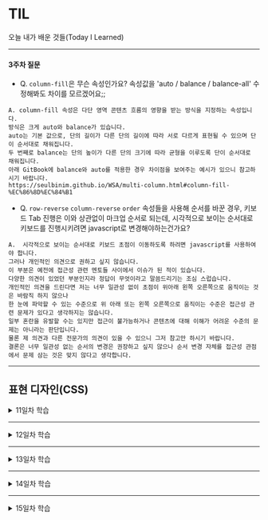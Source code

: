 # TIL
오늘 내가 배운 것들(Today I Learned)   

---------------------------------------

#### 3주차 질문
- Q. `column-fill`은 무슨 속성인가요? 속성값을 'auto / balance / balance-all' 수정해봐도 차이를 모르겠어요;;
```
A. column-fill 속성은 다단 영역 콘텐츠 흐름의 영향을 받는 방식을 지정하는 속성입니다.
방식은 크게 auto와 balance가 있습니다.
auto는 기본 값으로, 단의 길이가 다른 단의 길이에 따라 서로 다르게 표현될 수 있으며 단이 순서대로 채워집니다.
두 번째로 balance는 단의 높이가 다른 단의 크기에 따라 균형을 이루도록 단이 순서대로 채워집니다.
아래 GitBook에 balance와 auto를 적용한 경우 차이점을 보여주는 예시가 있으니 참고하시기 바랍니다.
https://seulbinim.github.io/WSA/multi-column.html#column-fill-%EC%86%8D%EC%84%B1
```

- Q. `row-reverse` `column-reverse` `order` 속성들을 사용해 순서를 바꾼 경우, 키보드 Tab 진행은 이와 상관없이 마크업 순서로 되는데,
시각적으로 보이는 순서대로 키보드를 진행시키려면 javascript로 변경해야하는건가요?
```
A.  시각적으로 보이는 순서대로 키보드 초점이 이동하도록 하려면 javascript를 사용하여야 합니다.
그러나 개인적인 의견으로 권하고 싶지 않습니다.
이 부분은 예전에 접근성 관련 멘토들 사이에서 이슈가 된 적이 있습니다.
다양한 의견이 있었던 부분인지라 정답이 무엇이라고 말씀드리기는 조심 스럽습니다.
개인적인 의견을 드린다면 저는 너무 일관성 없이 초점이 위아래 왼쪽 오른쪽으로 움직이는 것은 바람직 하지 않으나
한 눈에 파악할 수 있는 수준으로 위 아래 또는 왼쪽 오른쪽으로 움직이는 수준은 접근성 관련 문제가 있다고 생각하지는 않습니다.
일부 혼란을 유발할 수는 있지만 접근이 불가능하거나 콘텐츠에 대해 이해가 어려운 수준의 문제는 아니라는 판단입니다.
물론 제 의견과 다른 전문가의 의견이 있을 수 있으니 그저 참고만 하시기 바랍니다.
결론은 너무 일관성 없는 순서의 변경은 권장하고 싶지 않으나 순서 변경 자체를 접근성 관점에서 문제 삼는 것은 맞지 않다고 생각합니다.
```

---------------------------------------

## 표현 디자인(CSS)
<details>
<summary>11일차 학습</summary>
<div markdown="11">

#### [2D 트랜스폼]
- IE9+ 이상에서 사용가능.
- 회전 - `rotateX(angle)` / `rotateY(angle)` / `rotate(angle)`   
  - degree(각도), turn(턴), radian(라디안)   

  ```css
    .class{transform : rotateX(50deg) rotateY(1.5turn) rotate(1rad);}
  ```   

- 크기 - `scaleX()` / `scaleY()` / `scale(x, y)`   

- 이동 - `translateX()` / `translateY()` / `translate(x, y)`   

- 비틈 - `skewX()` / `skewY()` / `skew(x, y)`   

- 중심축 설정 - `transform-origin:50% 50%;` - 기본값

#### [트랜지션]
- IE10+ 이상에서 사용가능.
- `transition-property` 속성
- `transition-duration` 시간
- `transition-timing-function` 타이밍 함수
  - 기본값 : linear / ease / ease-in / ease-out / ease-in-out
  - cubic-bezier 참고 -  [Ceaser] https://matthewlein.com/tools/ceaser
- `transition-delay` 지연시간
- `transition` 속기형
```css
  .sonic{
    transition-property : top, transform;
    transition-duration : 0.45s, 0.8s;
    transition-timing-function : ease-in-out, ease;
    transition-deay : 0.4s, 0.4s;
    /*transition : top 0.45s ease-in-out 0.4s, transform 0.8s ease 0.4s;*/
  }
```

#### [애니메이션]
- IE10+ 이상에서 사용가능.
- `animation-name` 이름
- `animation-duration` 시간
- `animation-timing-function` 타이밍 함수
- `animation-delay` 지연시간
- `animation-direction` 종료 후, 진행 (순/역)방향
  - reverse / alternate / alternate-reverse
  - alternate가 적용될려면 animation-iteration-count 값이 짝수
- `animation-iteration-count` 반복 횟수 (infinite: 무한반복)
- `animation-play-state` 재생/일시정지 설정
  - running:기본값 / paused
- `animation-fill-mode` 시작 전/종료 후 키프레임 설정 (forwards: 유지)
  - none:기본값 / backwards / forwards / both
- `animation` 속기형   

  ```css
  .sonic {
  /*
    animation-name:sonic-running;
    animation-duration:1s;
    animation-timing-function:ease;
    animation-iteration-count : infinite;
    animation-direction:alternate;
    animation-fill-mode:forwards;
    animation-delay:400ms;
  */
    animation:sonic-running 1s ease infinite alternate forwards 0.4s paused;
  }
  .sonic-adventure:active .sonic{
    animation-play-state:running;
  }

  @keyframes sonic-running{
    from{}
    to{
      transform:translateX(740px);
    }
  }
  ```
#### [3D 트랜스폼]
- IE10+ 이상에서 사용가능.
##### 트랜스폼을 적용할 요소에 적용 하는 속성
  * `transform-origin`
  * `backface-visibility`
  * `rotateX()` / `rotateY()` / `rotateZ()` / `rotate3d(x, y, z)`
  * `translateX()` / `translateY()` / `translateZ()` / `translate3d(x, y, z)`
  * `scaleX()` / `scaleY()` / `scaleZ()` / `scale3d(x, y, z)`
  * `skewX()` / `skewY()` / `skew()`

##### 자식 요소를 3D 처리할 부모 요소에 설정
  * `perspective`
  * `perspective-origin`
  * `transform-style: preserve-3d` (요소의 자식이 3D 공간에 배치)   

    ```css
    .album-card {
      position:relative;  cursor: pointer;  float: left;
      width: 340px;  height: 340px;  margin: 30px;
      transition: box-shadow 0.3s ease-in-out;
      transform-style:preserve-3d; /*중요*/
      transform:perspective(1000px);
    }

    .album-card * {
      position:absolute;  top:0;  left:0;
      width: inherit;  height: inherit;
      transition: all 0.8s cubic-bezier(0.230, 1.000, 0.320, 1.000) 0.5s;
    }

    .album-card:hover .album-cover {
      transform: rotateY(180deg) scale(0.85);
    }
    .album-card:hover .album-player {
      transform: rotateY(360deg) scale(0.85);
    }
    .album-cover {}
    .album-player {
      border: none;
      transform: rotateY(180deg);
      backface-visibility:hidden;
    }
    ```
- [실습참고] https://codepen.io/dreamfulbud/pen/PoPqyQq?editors=1100
</div>
</details>

---------------------------------------

<details>
<summary>12일차 학습</summary>
<div markdown="12">

#### [그레디언트]
- IE10+ 이상에서 사용가능.

- 선형 그레디언트 `linear-gradient(angle, start, end)`
  ```css
  body{
    background:linear-gradient(180deg, #f7e763, #fe8201);
    background:linear-gradient(45deg, #f7e763 20%, #45d5bf 60%, #fe8201);

    /*끊어진 형태*/
    background:linear-gradient(
      45deg,
      #f7e763 40%,
      #45d5bf 40%,
      #45d5bf 60%,
      #fe8201 60%,
      #fe8201);
  }
  ```

- 원형 그레디언트 `radial-gradient(shape, start, end)`
  - ellipse(기본값) / circle: 정원
  - `at % %` : 중심 지정
  - farthest-corner(기본값) / closest-side : 가장 먼/가까운 부분까지 그레디언트 효과 적용
  ```css
  body {
    background:radial-gradient(#f7e763, #45d5bf);
      background:radial-gradient(circle at 50% 0, #f7e763 50%, #45d5bf 50%, #fe8201);
    background:radial-gradient(circle closest-side, #f7e763 50%, #45d5bf 50%, #fe8201);
  }
  ```

- 배경 패턴
  ```css
  body {
    background : url('//goo.gl/B6SfbX');
    background-size : 90px;
  }
  ```

- 오버레이 그레디언트
  ```css
  body {
    background:
    linear-gradient(45deg, hsla(12, 100%, 50%, 0.4), hsla(54, 90%, 68%, 0.5)),
    url('//goo.gl/B6SfbX');
    background-size : contain, 90px;
  }
  ```

- 멀티 배경 테크닉 활용
  - 멀티 그레디언트
    ```css
    body {
      background:
      linear-gradient(217deg, rgba(255,0,0,0.45), rgba(255,0,0,0) 65.70%),
      linear-gradient(127deg, rgba(0,255,0,0.45), rgba(0,255,0,0) 65.70%),
      linear-gradient(336deg, rgba(0,0,255,0.45), rgba(0,0,255,0) 65.70%),
      url('//goo.gl/B6SfbX');
      background-size : 100%,100%, 100%,140px;
    }
    ```
    ```css
    body {
      background:
      radial-gradient(circle at 50% 0, rgba(255,0,0,0.45), rgba(255,0,0,0) 65.70%),
      radial-gradient(circle at 6.7% 75%, rgba(0,255,0,0.45), rgba(0,255,0,0) 65.70%),
      radial-gradient(circle at 93.3% 75%, rgba(0,0,255,0.45), rgba(0,0,255,0) 65.70%),
      url('//goo.gl/B6SfbX');
      background-size : 100%,100%, 100%,140px;
    }
    ```

  - 반복 그레디언트 (패턴배경 응용)
    ```css
    body {
      background:repeating-linear-gradient(
        -45deg, red, red 10px, yellow 10px, yellow 20px
      );
    }
    ```
    ```css
    body {
      background:repeating-radial-gradient(
        circle at 50% 15%, red, red 10px, yellow 10px, yellow 20px
      );
    }
    ```

#### [보더 이미지]
-  IE 11+ 이상에서 사용가능
- border-image : source [slice / width / outset] repeat];
  - `border-image-source: url();` 필수요소
  - `border-image-slice`
    - 이미지의 top/right/bottom/left 가장자리 오프셋을 설정(최대 4개) - padding,margin과 같은 방식
    - 보더 이미지를 9개 영역으로 나눌 수 있음(px단위 사용X, %사용)   

  - `border-image-width`
    - 요소의 top/right/bottom/left 테두리 이미지 너비를 설정(최대 4개)
    - 실제 테두리의 너비는 영향을 받지 않고 이미지는 맨 위에 배치.
    - border-image 너비가 border-width 보다 클 경우 채우기 영역 또는 내용 영역을 포함.
    - **단위 없는 값은 요소의 테두리 너비의 배수로 해석**
    - 테두리 이미지 너비 = 테두리 너비 (기본)   

  - `border-image-outset`
    - 테두리 이미지를 주어진 값만큼 패딩(안쪽) 영역을 설정(최대 4개)
    - 단위 없는 값을 사용할 경우, 요소의 테두리 너비에 곱하여 오프셋 처리

  - `border-image-repeat` : stretch(기본값) / repeat / round / space

  ```CSS
  .class{
    /*슬라이스 10px 설정, 가장자리 섹션 stretch 사용*/
    border-image:url('imageUrl') 10;

    /*각 테두리 방향에서 5% 조각 이미지 사용, 가장자리 반복 설정*/
    border-image:url('imageUrl') 5% round;

    /*슬라이스 오프셋 - 순서 : top right bottom left*/
    border-image:url('imageUrl') 10 20 30 40;

    /*테두리를 2배 큰 border-width 값으로 크기 조정*/
    border-image:url('imageUrl') 10/2 repeat;

    /*테두리를 2배 큰 border-width 값으로 크기 조정
    + 여백 테두리는 1배 border-width 값으로 설정*/
    border-image:url('imageUrl') 5 / 2 / 1;

    /*4개의 가장자리마다 각기 다른 설정*/
    border-image:url('imageUrl') 5 8 6 10 / 1 2 1 3 / 0 1 .5 .5;
  }
  ```

- [참고] https://codepen.io/dreamfulbud/pen/VwvvrRj


#### [멀티 컬럼 레이아웃]
-  IE 10+ 이상에서 사용가능
- **유의** 이미지 잘림 현상 발생.
- 컬럼 개수 또는 폭 설정
  - `column-count`, `column-width`, `columns` (속기형 작성법)   

    ```
    [예시]
    columns: 12em;       // column-width: 12em; column-count: auto
    columns: auto 12em;  // column-width: 12em; column-count: auto
    columns: 2;          // column-width: auto; column-count: 2
    columns: 2 auto;     // column-width: auto; column-count: 2
    columns: auto;       // column-width: auto; column-count: auto
    columns: auto auto;  // column-width: auto; column-count: auto
    columns: 12 320px;   // column-width: 320px; column-count: 12
    ```
- 컬럼 간격 또는 구분 선 설정
  - `column-gap`
  - `column-rule`
    - `column-rule-color`, `column-rule-style`, `column-rule-width`   


  ```CSS
    .magazine-section {
     margin : 6rem 0;
     /*column-count: 3;
     column-width:320px;*/
     columns: 12 20em;
     column-gap : 2em;
     column-rule: 1px dotted #ccc;
    }
  ```

- 컬럼 병합
  - `column-span`
  ```CSS
    .magazine-headline {column-span:all; }
  ```

- 컬럼 채우기
  - `column-fill` : auto / balance(기본값) / balance-all



</div>
</details>

---------------------------------------

<details>
<summary>13일차 학습</summary>
<div markdown="13">

#### [플렉시블 레이아웃]
- IE 10+ 이상에서 사용가능
- Flexbox는 페이지의 한 방향(x, y축)으로 요소를 효율적으로 배치 할 수 있도록 설계

##### flex-container 속성
- `display:flex`
  - flex container / flex items로 구성
  - 직계 **자식** 요소만 flex-item이 됨.
  - flow axis - 주축(main axis), 교차축(cross axis) - start / center / end   

- `flex-direction`
  - row(기본값) / column / row-reverse / column-reverse
  - direction 설정에 따라 주축 방향 변경됨.   

- `justify-content` 주축에 대한 정렬.
  - flex-start / center / flex-end
  - space-between : 시작과 끝을 제외하고 여백 균등 배분
  - space-around : item 요소 좌우 동일한 여백
  - space-evenly : 시작~끝 간격 모두 동일하게   

- `flex-wrap`
  - nowrap(기본값) / wrap / wrap-reverse
  - flex-item 요소는 flex-shrink값이 1로 기본 설정되어있기 때문에 너비값이 있다고 해도 부모요소인 flex-container에 맞춰 자동으로 설정됨.

- `align-items` - 요소 정렬
  - flex-start / flex-end / center / baseline / stretch

- `align-content` - 덩어리 정렬.
  - flex-start / flex-end / center / space-between / space-around / space-evenly / stretch

- `flex-flow` 속기형
    ```CSS
    .item { flex-flow: direction wrap; }
    .container { flex-flow:row nowrap; }
    ```   


##### flex-item 속성
- `flex-basis` : flex-item은 width 사용 X   

  ```css
    .item{flex-basis: 100px;}
  ```

- `align-self` - 다른 아이템과 상관없이 독자적으로 정렬.
  - auto / flex-start / flex-end / center / baseline / stretch   

- `flex-grow` - 요소 키움
  - 기본값 0
  - 1 : 자동으로 늘어나 flex-container에 맞춤   

- `flex-shrink` - 요소 축소
  - 기본값 1 : 자동으로 축소되어 flex-container에 맞춤   
  - 0 : width값 줄어들지 않음.

- `flex` 속기형
  ```CSS
    .item { flex: flex-grow [flex-shrink] [flex-basis]; }
    .item { flex: 0 0 20%}
  ```

- `order`
  - 기본값 0
  - 숫자가 작을수록 우선 배치
  - 동일한 값을 가지고 있다면 마크업된 순서로 우선권을 가짐.

- **가운데 정렬** (텍스트 세로-중앙 정렬 가능!!!!)
  ```CSS
    .item {display:flex; justify-content:center; align-items:center;}
  ```


- [참고 예제]
  - https://codepen.io/dreamfulbud/pen/WNQrvqG?editors=1100
  - https://codepen.io/dreamfulbud/pen/VwvevXY

</div>
</details>

---------------------------------------

<details>
<summary>14일차 학습</summary>
<div markdown="14">

#### [그리드 레이아웃]
- IE 10+ 이상에서 사용가능   

##### 01-1. CSS 레이아웃의 역사
1. 레이아웃 도구가 없던 시절
  - 레이아웃을 위한 디자인 방법 없이 타이포 그래피와 정렬만 가능.

2. 테이블 기반 레이아웃
  - 본 목적과는 다르게 테이블로 레이아웃을 만들던 시대.
  - 여백을 투명한 gif 이미지로 만듦.
  - 의미 상실, 접근성 부재

3. 프레임 기반 레이아웃
  - 여러 장의 HTML 페이지를 'frame'을 사용하여 한 페이지에 결합하여 레이아웃을 만듦.

4. 플로트, 포지션 기반 레이아웃
  - float, clear, position, Box Model 등을 사용하여 레이아웃을 만듦.
  - 브라우저 특성(버그)에 기반엔 비논리적 기법이 난무.

5. 플렉스 박스 레이아웃
  - 플렉시블 박스 모델을 사용하면 컨텐츠를 균등하게 분배하고 사용가능한 공간을 활용할 수 있음.(1차원)
  - **X 또는 Y축. 한쪽 방향으로만 설정 가능** 한 자유도가 낮은 레이아웃 기법.

6. **CSS 그리드 레이아웃**
  - HTML 마크업 순서와 무관하게 내부에 포함된 자식 아이템을 그리드 내부 어디든 위치 시킬 수 있음(2차원)
  - **X 그리고 Y축. 양쪽방향 모두 설정 가능** 한 자유도가 높은 레이아웃 기법.   

##### 01-2. W3C 표준 기술 결정 절차
1. WD(Working Draft)
2. **CR(Candidate Recommendation)** : 워킹그룹 결정, 책임자 승인
3. PR(Proposed Recommendation)
4. REC(W3C Recommendation)
- 현재 CSS Grid는 CR 상태

##### 01-3. Autoprefixer 도구
- [Autoprefixer CSS online] https://autoprefixer.github.io

---

##### 02. CSS Grid 용어(Terminology)
- Grid
  - HTML 요소에 display 속성값으로 grid를 설정하면 grid-container가 되며, row, column을 가진다.
  - 포함된 자식 요소는 그리드 grid-item이 된다.
- Grid 라인 (lines) : Grid를 행(rows)/열(columns)로 나누는 수평, 수직 선.
- Grid 셀 (cell) : Grid를 구성하는 단일 유닛(single unit).
- Grid 영역 (area) : Grid 라인이 감싸는 사각형 영역. Grid 영역은 여러 개의 Grid 셀을 포함할 수 있음.
- Grid 트랙 (track) : 2개의 그리드 라인 사이 공간. 이 공간은 수평/수직 방향 모두.
- Grid 행 (로우, row) : 1개의 Grid 수평 트랙.
- Grid 열 (컬럼,column) : 1개의 Grid 수직 트랙.
- 거터 (Gutter) : Grid 행과 열 사이 공간.
  - `grid-gap` 속성으로 제어

- [참고] https://codepen.io/dreamfulbud/pen/GRpooGx

---
##### 03. grid, row/column 템플릿 설정
- `grid`
  - `block-grid` / `inline-grid` / `subgrid`(CSS Lv2에서 지원예정)   

    ```css
    .block-grid { display: grid; }
    .inline-grid { display: inline-grid; }
    ```
  - overflow 속성은 그리드 컨테이너 적용 가능.
  - float, clear, column, vertical-align 속성은 그리드 컨테이너 요소에 적용되지 않음.
  - grid 공부 시 firefox 브라우저 사용. grid의 정보를 시각적으로 확인할 수 있음.

- `row/column`
  - 공백으로 구분된 값 리스트를 해석하여 그리드 행(row), 열(Column)을 설정. 각 값은 트랙 크기를 말함.
  - `<track-size>` : 그리드에서 사용 가능한 공간의 길이(px, rem, em, %, `fr` 등)
  - `<line-name>` : 사용자가 설정한 임의의 선 이름.   

    ```CSS
    .grid{
      display: grid;
      /* 2행 */
      grid-template-rows:10rem 10rem;
      /* 3열 */
      grid-template-columns: 10rem auto 10rem;
    }
    ```

---

##### 04. gutters, fr 단위, repeat() 함수사용법
- gutters
  - grid-row-gap /  grid-column-gap / grid-gap(속기형)
  ```CSS
  .grid{
      display: grid;
      /*
      grid-row-gap:2rem;
      grid-column-gap:4rem;
      */
      grid-gap:2rem 4rem;
  }
  ```

- `fr`(Fraction) 단위
  - 컨테이너 너비를 기준으로 비율 단위
  ```CSS
  .grid{
      display: grid;
      grid-template-rows:1fr 4fr;
      grid-template-columns:1fr 2fr 3fr;
  }
  ```
- `repeat()` 함수
  - repeat(반복횟수(양수), 그리드 트랙 리스트(배열))
  ```CSS
  .grid{
      display: grid;
      grid-template-rows:repeat(2, 1fr);
      grid-template-columns:repeat(3, 1fr 2fr); /* (1fr 2fr) (1fr 2fr) (1fr 2fr) */
  }
  ```

---

##### 05. minmax() 함수 사용법, 암시적으로 row/column 자동 행/열 길이 설정
- `minmax()` 함수 : 최소값과 최대값 지정
  - minimax(최소값, 최대값)
  ```CSS
  .grid{
      display: grid;
      grid-template-rows: repeat(2,minimax(20px, auto));
      grid-template-columns:minmax(30px, auto) repeat(3, 1fr);
  }
  ```

- 암시적으로 row/column 자동 행/열 길이 설정
  - `grid-auto-rows`/ `grid-auto-column`
  - 암시적인 그리드 행/열 트랙 크기를 자동으로 설정
  - min-content : 컨텐츠에 맞게
  ```CSS
  .grid{
      display: grid;
      grid-template-rows: repeat(2,minimax(20px, auto));
      grid-template-columns:minmax(30px, auto) repeat(3, 1fr);
      grid-auto-rows: minmax(10rem, auto);
      grid-auto-columns: minmax(10rem, auto);
  }
  ```


</div>
</details>

---------------------------------------

<details>
<summary>15일차 학습</summary>
<div markdown="15">

#### [그리드 레이아웃]
##### 06. 그리드 라인 인덱스를 사용하여 아이템 위치 설정
- Grid Lind : 그리드 라인을 기준으로 하여 그리드 아이템 위치를 설정할 수 있음.
  - grid-column-start / grid-column-end / grid-row-start / grid-row-end
  - grid-column / grid-row / 속기형
  - grid-area : row-start / column-start / row-end / column-end   
    ```CSS
      .grid{ display: grid; grid-template-columns: repeat(3,150px);grid-template-rows:repeat(2,150px);}
      .item:nth-child(1){
        /*
        grid-column-start:3; grid-column-end:4;
        grid-row-start:2; grid-row-end:3;
        */
        /* grid-column: 3/4; grid-row:2/3;
        */
        grid-area:3/4/2/3;
      }
    ```
- Grid Span : 그리드 라인 속성에 span을 사용하여 기준점에서 상대적으로 위치 설정이 가능.
  - span 1이 기본값.
  - grid 음수값 사용 가능 -1 : 끝 , -2: 끝에서 두번째(명시적 그리드 기준.)
  ```CSS
    .grid{ display: grid; grid-template-columns: repeat(3,150px);grid-template-rows:repeat(2,150px);}
    .item:nth-child(1){
      /* 열 3을 기준으로 하여 +2(↓) 그리드 트랙 설정*/
      grid-column: 3 / span 2;
      /* 행 4를 기준으로 하여 -2(↑) 그리드 트랙 설정*/
      grid-row: span 2 / 4;
    }
  ```

---

##### 07_1. 오더 속성을 사용한 아이템 순서 변경
- `order` : 그리드 아이템 순서 설정(자동배치 내)
  - **순서를 변경해도 접근성에 문제가 발생하지 않는 경우에만 사용해야한다.**
  - 숫자가 작을수록 우선순위 높음. 앞에 배치

##### 07_2. 그리드 영역
- `grid-area` : row-start / column-start / row-end / column-end   

  ```CSS
    .header{grid-area : 2/1/4/2;}
  ```

##### 07_3. 그리드 템플릿 영역을 사용하여 아이템 위치 설정
- `grid-template-areas`
  - `grid-area` 속성으로 설정된 그리드 영역의 이름을 참조하여, 그리드 템플릿 영역을 설정.
  - 그리드 영역 이름을 반복하면 그리드 셀을 병합.
  - 마침표(.) : 비어있는 그리드 셀
  - none : 그리드 영역으로 정의되지 않은 셀
  ```CSS
    .grid{
      grid-template-areas:
      "header header ."
      "sidebar content1 content2"
      "sidebar content3 content3"
      "none footer footer";
    }
    .header{grid-area:header;}
    .sidebar{grid-area:sidebar;}
    .content-1{grid-area:content1;}
    .content-2{grid-area:content2;}
    .content-3{grid-area:content3;}
    .footer{grid-area:footer;}
  ```


---

##### 08. 그리드 흐름 자동 배치 알고리즘 활용
- `grid-auto-flow`
  - 그리드에 명시적으로 배치되지 않은 아이템이 있을 경우, 자동 배치 알고리즘이 실행되어 자동으로 배치되도록 설정할 수 있음. 속성 값에 따라 자동 배치 알고리즘 작동 방식이 달라짐.
  - row(기본값) / column / dense / row dense / colum dense
  - dense(의미:밀집하다. 빈곳을 채움) - 배치 중 나중에 크기가 작은 아이템이 존재할 경우, 그리드 영역 앞부분의 남은 공간에 자동 배치하는 알고리즘.

---

##### 09_1. 아이템들 & 콘텐츠 행, 열 방향 정렬  /
- `justify-items` : start / center / end / stretch(기본값) - 행
  - 행 축을 따라 그리드 아이템 내부 콘텐츠를 정렬.
  - 이 설정은 그리드 컨테이너 내부 모든 그리드 아이템에 적용

- `align-items` : start / center / end / stretch(기본값) - 열
  ```CSS
    .grid{
      display: grid;
      justify-items:center;
      align-items: center;
    }
    .item{
      display: grid;
      justify-items:center;
      align-items: center;
    }
  ```
- `justify-content` : start / center / end / stretch / space-around / space-between / space-evenly
  - **그리드 컨테이너의 크기보다 작은 그리드 아이템 트랙**(px과 같은 고정 단위로 설정된 경우)의 크기라면, 아이템 트랙을 정렬 할 수 있음.
  - 이 속성은 행 축을 따라 그리드 아이템 트랙을 정렬.

- `align-content` : start / center / end / stretch / space-around / space-between / space-evenly   


##### 09_2. 아이템 개별 행, 열 방향 정렬
- `justify-slef` / `align-slef`   

  ```CSS
    .item.item-1{justify-self:center; align-slef:center;}
  ```   


##### 09_3. grid 속기형 속성 활용법
- `grid-template-rows` / `grid-template-columns` / `grid-template-areas`
-  `grid-auto-rows` / `grid-auto-columns` / `grid-auto-flow`를 모두 일괄 설정할 수 있는 속기형 속성
  - none
  - `<grid-template-rows>` / `<grid-template-columns>`
  - `<grid-auto-flow>` [`grid-auto-rows` / [`grid-auto-columns`]]   

    - 2행 3열 그리드
      ```CSS
        .grid-container{
          grid-template-rows: 200px auto;
          grid-template-columns: 1fr auto 1fr;
          grid-template-areas:none;
        }
        /*속기형*/
        .grid-container{ grid: 200px auto / 1fr auto 1fr; }
      ```   

    - column 자동 배치 알고리즘 설정에 암시적인 행/열 크기 설정
      ```CSS
        .grid-container{
          grid-auto-flow: column;
          grid-auto-rows: 1fr;
          grid-auto-columns: auto;
        }
        /*속기형*/
        .grid-container{ grid: column 1fr / auto; }
      ```

    - 사용자가 임의로 설정한 선 이름`[이름]`을 사용할 수있다.
      ```CSS
        .grid-container{
          grid-template-rows: [row-1-start] 25% [row-1-end] 100px [third-line] auto [last-line];
          grid-template-columns: [first] 40px [line2] 50px [line3] auto [col4-start] 50px [five] 40px [end];
        }
      ```

    - 좀 더 복잡한 형태
      ```CSS
        .grid-container{
          grid-template-rows: [row-1-start] 1fr [row-1-end row-2-start] 60px [row-2-end];
          grid-template-columns: auto 100px auto;
          grid-template-areas:
            "header header header"
            "footer footer footer";
        }

        /*속기형*/
        .grid-container{
          grid:
            [row-1-start] "header header header" 1fr [row-1-end]
            [row-2-start] "footer footer footer" 60px [row-2-end]
            / auto 100px auto;
        }
      ```
</div>
</details>
